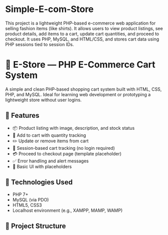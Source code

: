 # Simple-E-com-Store
This project is a lightweight PHP-based e-commerce web application for selling fashion items (like shirts). It allows users to view product listings, see product details, add items to a cart, update cart quantities, and proceed to checkout. It uses PHP, MySQL, and HTML/CSS, and stores cart data using PHP sessions tied to session IDs.
# 🛒 E-Store — PHP E-Commerce Cart System

A simple and clean PHP-based shopping cart system built with HTML, CSS, PHP, and MySQL. Ideal for learning web development or prototyping a lightweight store without user logins.

## 🚀 Features

- 📦 Product listing with image, description, and stock status
- 🛒 Add to cart with quantity tracking
- ✏️ Update or remove items from cart
- 💼 Session-based cart tracking (no login required)
- 💳 Proceed to checkout page (template placeholder)
- ✅ Error handling and alert messages
- 🎨 Basic UI with placeholders

## 🧰 Technologies Used

- PHP 7+
- MySQL (via PDO)
- HTML5, CSS3
- Localhost environment (e.g., XAMPP, MAMP, WAMP)

## 📁 Project Structure

